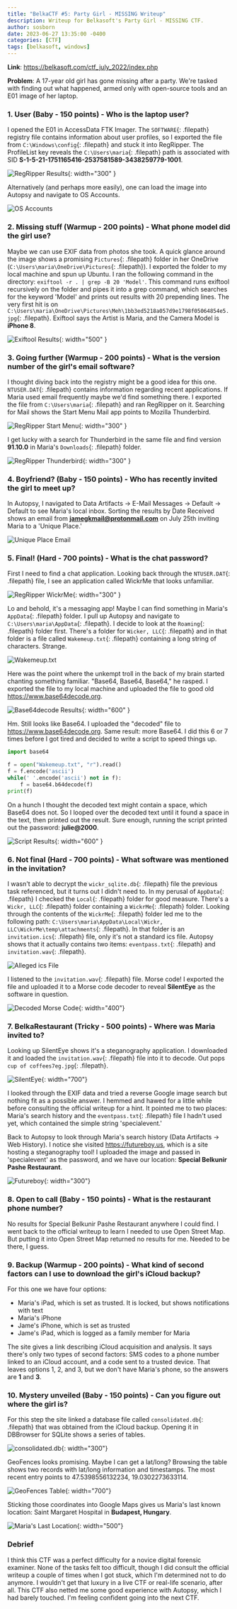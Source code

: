 ```yaml
---
title: "BelkaCTF #5: Party Girl - MISSING Writeup"
description: Writeup for Belkasoft's Party Girl - MISSING CTF.
author: sosborn
date: 2023-06-27 13:35:00 -0400
categories: [CTF]
tags: [belkasoft, windows]
---
```


**Link**: <https://belkasoft.com/ctf_july_2022/index.php>

**Problem**: A 17-year old girl has gone missing after a party. We're tasked with finding out what happened, armed only with open-source tools and an E01 image of her laptop.

### 1. User (Baby - 150 points) - Who is the laptop user?

I opened the E01 in AccessData FTK Imager. The `SOFTWARE`{: .filepath} registry file contains information about user profiles, so I exported the file from `C:\Windows\config`{: .filepath} and stuck it into RegRipper. The ProfileList key reveals the `C:\Users\maria`{: .filepath} path is associated with SID **S-1-5-21-1751165416-2537581589-3438259779-1001**.

![RegRipper Results](/assets/img/2023-06-27_1/1_1.png){: width="300" }

Alternatively (and perhaps more easily), one can load the image into Autopsy and navigate to OS Accounts.

![OS Accounts](/assets/img/2023-06-27_1/1_2.png)

### 2. Missing stuff (Warmup - 200 points) - What phone model did the girl use?

Maybe we can use EXIF data from photos she took. A quick glance around the image shows a promising `Pictures`{: .filepath} folder in her OneDrive (`C:\Users\maria\OneDrive\Pictures`{: .filepath}). I exported the folder to my local machine and spun up Ubuntu. I ran the following command in the directory: `exiftool -r . | grep -B 20 'Model'`. This command runs exiftool recursively on the folder and pipes it into a grep command, which searches for the keyword 'Model' and prints out results with 20 prepending lines. The very first hit is on `C:\Users\maria\OneDrive\Pictures\Meh\1bb3ed5218a057d9e1798f05064854e5.jpg`{: .filepath}. Exiftool says the Artist is Maria, and the Camera Model is **iPhone 8**.

![Exiftool Results](/assets/img/2023-06-27_1/2_1.png){: width="500" }

### 3. Going further (Warmup - 200 points) - What is the version number of the girl's email software?

I thought diving back into the registry might be a good idea for this one. `NTUSER.DAT`{: .filepath} contains information regarding recent applications. If Maria used email frequently maybe we'd find something there. I exported the file from `C:\Users\maria`{: .filepath} and ran RegRipper on it. Searching for Mail shows the Start Menu Mail app points to Mozilla Thunderbird.

![RegRipper Start Menu](/assets/img/2023-06-27_1/3_1.png){: width="300" }

I get lucky with a search for Thunderbird in the same file and find version **91.10.0** in Maria's `Downloads`{: .filepath} folder.

![RegRipper Thunderbird](/assets/img/2023-06-27_1/3_2.png){: width="300" }

### 4. Boyfriend? (Baby - 150 points) - Who has recently invited the girl to meet up?

In Autopsy, I navigated to Data Artifacts -> E-Mail Messages -> Default -> Default to see Maria's local inbox. Sorting the results by Date Received shows an email from **jamegkmail@protonmail.com** on July 25th inviting Maria to a 'Unique Place.'

![Unique Place Email](/assets/img/2023-06-27_1/4_1.png)

### 5. Final! (Hard - 700 points) - What is the chat password?

First I need to find a chat application. Looking back through the `NTUSER.DAT`{: .filepath} file, I see an application called WickrMe that looks unfamiliar.

![RegRipper WickrMe](/assets/img/2023-06-27_1/5_1.png){: width="300" }

Lo and behold, it's a messaging app! Maybe I can find something in Maria's `AppData`{: .filepath} folder. I pull up Autopsy and navigate to `C:\Users\maria\AppData`{: .filepath}. I decide to look at the `Roaming`{: .filepath} folder first. There's a folder for `Wicker, LLC`{: .filepath} and in that folder is a file called `Wakemeup.txt`{: .filepath} containing a long string of characters. Strange.

![Wakemeup.txt](/assets/img/2023-06-27_1/5_2.png)

Here was the point where the unkempt troll in the back of my brain started chanting something familiar. "Base64, Base64, Base64," he rasped. I exported the file to my local machine and uploaded the file to good old <https://www.base64decode.org>.

![Base64decode Results](/assets/img/2023-06-27_1/5_3.png){: width="600" }

Hm. Still looks like Base64. I uploaded the "decoded" file to <https://www.base64decode.org>. Same result: more Base64. I did this 6 or 7 times before I got tired and decided to write a script to speed things up.

```python
import base64

f = open("Wakemeup.txt", "r").read()
f = f.encode('ascii')
while(' '.encode('ascii') not in f):
	f = base64.b64decode(f)
print(f)
```

On a hunch I thought the decoded text might contain a space, which Base64 does not. So I looped over the decoded text until it found a space in the text, then printed out the result. Sure enough, running the script printed out the password: **julie@2000**.

![Script Results](/assets/img/2023-06-27_1/5_4.png){: width="600" }

### 6. Not final (Hard - 700 points) - What software was mentioned in the invitation?

I wasn't able to decrypt the `wickr_sqlite.db`{: .filepath} file the previous task referenced, but it turns out I didn't need to. In my perusal of `AppData`{: .filepath} I checked the `Local`{: .filepath} folder for good measure. There's a `Wickr, LLC`{: .filepath} folder containing a `WickrMe`{: .filepath} folder. Looking through the contents of the `WickrMe`{: .filepath} folder led me to the following path: `C:\Users\maria\AppData\Local\Wickr, LLC\WickrMe\temp\attachments`{: .filepath}. In that folder is an `invitation.ics`{: .filepath} file, only it's not a standard ics file. Autopsy shows that it actually contains two items: `eventpass.txt`{: .filepath} and `invitation.wav`{: .filepath}.

![Alleged ics File](/assets/img/2023-06-27_1/6_1.png)

I listened to the `invitation.wav`{: .filepath} file. Morse code! I exported the file and uploaded it to a Morse code decoder to reveal **SilentEye** as the software in question.

![Decoded Morse Code](/assets/img/2023-06-27_1/6_2.png){: width="400"}

### 7. BelkaRestaurant (Tricky - 500 points) - Where was Maria invited to?

Looking up SilentEye shows it's a steganography application. I downloaded it and loaded the `invitation.wav`{: .filepath} file into it to decode. Out pops `cup of coffees7eg.jpg`{: .filepath}.

![SilentEye](/assets/img/2023-06-27_1/7_1.png){: width="700"}

I looked through the EXIF data and tried a reverse Google image search but nothing fit as a possible answer. I hemmed and hawed for a little while before consulting the official writeup for a hint. It pointed me to two places: Maria's search history and the `eventpass.txt`{: .filepath} file I hadn't used yet, which contained the simple string 'specialevent.'

Back to Autopsy to look through Maria's search history (Data Artifacts -> Web History). I notice she visited <https://futureboy.us>, which is a site hosting a steganography tool! I uploaded the image and passed in 'specialevent' as the password, and we have our location: **Special Belkunir Pashe Restaurant**.

![Futureboy](/assets/img/2023-06-27_1/7_2.png){: width="300"}

### 8. Open to call (Baby - 150 points) - What is the restaurant phone number?

No results for Special Belkunir Pashe Restaurant anywhere I could find. I went back to the official writeup to learn I needed to use Open Street Map. But putting it into Open Street Map returned no results for me. Needed to be there, I guess.

### 9. Backup (Warmup - 200 points) - What kind of second factors can I use to download the girl's iCloud backup?

For this one we have four options:

- Maria's iPad, which is set as trusted. It is locked, but shows notifications with text
- Maria's iPhone
- Jame's iPhone, which is set as trusted
- Jame's iPad, which is logged as a family member for Maria

The site gives a link describing iCloud acquisition and analysis. It says there's only two types of second factors: SMS codes to a phone number linked to an iCloud account, and a code sent to a trusted device. That leaves options 1, 2, and 3, but we don't have Maria's phone, so the answers are **1** and **3**.

### 10. Mystery unveiled (Baby - 150 points) - Can you figure out where the girl is?

For this step the site linked a database file called `consolidated.db`{: .filepath} that was obtained from the iCloud backup. Opening it in DBBrowser for SQLite shows a series of tables.

![consolidated.db](/assets/img/2023-06-27_1/10_1.png){: width="300"}

GeoFences looks promising. Maybe I can get a lat/long? Browsing the table shows two records with lat/long information and timestamps. The most recent entry points to 47.5398556132234, 19.0302273633114.

![GeoFences Table](/assets/img/2023-06-27_1/10_2.png){: width="700"}

Sticking those coordinates into Google Maps gives us Maria's last known location: Saint Margaret Hospital in **Budapest, Hungary**.

![Maria's Last Location](/assets/img/2023-06-27_1/10_3.png){: width="500"}

### Debrief

I think this CTF was a perfect difficulty for a novice digital forensic examiner. None of the tasks felt too difficult, though I did consult the official writeup a couple of times when I got stuck, which I'm determined not to do anymore. I wouldn't get that luxury in a live CTF or real-life scenario, after all. This CTF also netted me some good experience with Autopsy, which I had barely touched. I'm feeling confident going into the next CTF.

